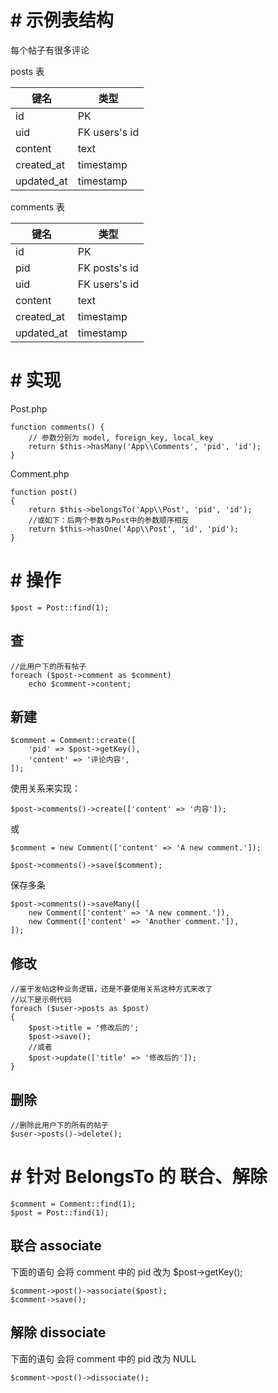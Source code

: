 # # 示例表结构
每个帖子有很多评论

posts 表

| 键名  | 类型 |
| ------------ | ------------ |
| id | PK  |
| uid | FK users's id  |
| content  | text  |
| created_at  | timestamp  |
| updated_at  | timestamp  |

comments 表

| 键名  | 类型 |
| ------------ | ------------ |
| id | PK  |
| pid | FK posts's id  |
| uid | FK users's id  |
| content  | text  |
| created_at  | timestamp  |
| updated_at  | timestamp  |

# # 实现
Post.php
```
function comments() {
	// 参数分别为 model, foreign_key, local_key
	return $this->hasMany('App\\Comments', 'pid', 'id');
}
```
Comment.php
```
function post()
{
	return $this->belongsTo('App\\Post', 'pid', 'id');
	//或如下：后两个参数与Post中的参数顺序相反
	return $this->hasOne('App\\Post', 'id', 'pid');
}
```

# # 操作
```
$post = Post::find(1);
```
## 查
```
//此用户下的所有帖子
foreach ($post->comment as $comment)
	echo $comment->content;
```
## 新建
```
$comment = Comment::create([
	'pid' => $post->getKey(),
	'content' => '评论内容',
]);
```
使用关系来实现：
```
$post->comments()->create(['content' => '内容']);
```
或
```
$comment = new Comment(['content' => 'A new comment.']);

$post->comments()->save($comment);
```
保存多条
```
$post->comments()->saveMany([
	new Comment(['content' => 'A new comment.']),
	new Comment(['content' => 'Another comment.']),
]);
```

## 修改
```
//鉴于发帖这种业务逻辑，还是不要使用关系这种方式来改了
//以下是示例代码
foreach ($user->posts as $post)
{
	$post->title = '修改后的';
	$post->save();
	//或者
	$post->update(['title' => '修改后的']);
}

```
## 删除
```
//删除此用户下的所有的帖子
$user->posts()->delete();
```

# # 针对 BelongsTo 的 联合、解除
```
$comment = Comment::find(1);
$post = Post::find(1);
```
## 联合 associate
下面的语句 会将 comment 中的 pid 改为 $post->getKey();
```
$comment->post()->associate($post);
$comment->save();
```
## 解除 dissociate
下面的语句 会将 comment 中的 pid 改为 NULL
```
$comment->post()->dissociate();
```
